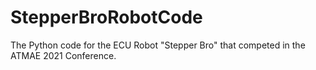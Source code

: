 # StepperBroRobotCode
The Python code for the ECU Robot "Stepper Bro" that competed in the ATMAE 2021 Conference.
